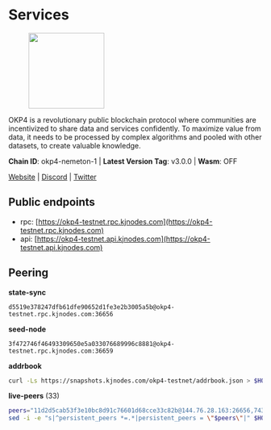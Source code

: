 # Services

<figure><img src="https://raw.githubusercontent.com/kj89/testnet_manuals/main/pingpub/logos/okp4.png" width="150" alt=""><figcaption></figcaption></figure>

OKP4 is a revolutionary public blockchain protocol where communities are incentivized to  share data and services confidently. To maximize value from data, it needs to be processed  by complex algorithms and pooled with other datasets, to create valuable knowledge.

**Chain ID**: okp4-nemeton-1 | **Latest Version Tag**: v3.0.0 | **Wasm**: OFF

[Website](https://okp4.network) | [Discord](https://discord.gg/okp4) | [Twitter](https://twitter.com/OKP4_Protocol)


## Public endpoints

* rpc: [https://okp4-testnet.rpc.kjnodes.com](https://okp4-testnet.rpc.kjnodes.com)
* api: [https://okp4-testnet.api.kjnodes.com](https://okp4-testnet.api.kjnodes.com)

## Peering

**state-sync**

```text
d5519e378247dfb61dfe90652d1fe3e2b3005a5b@okp4-testnet.rpc.kjnodes.com:36656
```

**seed-node**

```text
3f472746f46493309650e5a033076689996c8881@okp4-testnet.rpc.kjnodes.com:36659
```

**addrbook**
```bash
curl -Ls https://snapshots.kjnodes.com/okp4-testnet/addrbook.json > $HOME/.okp4d/config/addrbook.json
```

**live-peers** (33)
```bash
peers="11d2d5cab53f3e10bc8d91c76601d68cce33c82b@144.76.28.163:26656,74349a1cb9479b291866debe2042de8a2e88b850@65.108.233.109:17656,540e0e9b33b2d87315fdf7089404671581d36e94@95.217.203.43:26656,d5519e378247dfb61dfe90652d1fe3e2b3005a5b@65.109.68.190:36656,ba469aac96159dbb49844406423180618d267007@65.108.120.21:26113,42b1ed3a559cbc09278d360dfccf64866a780104@65.109.27.156:29656,99f6675049e22a0216af0e2447e7a4c5021874cd@142.132.132.200:28656,b2c6835ab2300785ca3bdc0e045d8861504a9ff4@185.194.219.96:26656,b0b56d944cf1cc569a1e77e0923e075bad94d755@141.95.145.41:28656,f17338ec41b1b68b07063984feb407d9038cf78b@65.108.142.47:26616,5c2a752c9b1952dbed075c56c600c3a79b58c395@95.214.55.232:26996,ebc272824924ea1a27ea3183dd0b9ba713494f83@95.214.55.198:26996,8cdeb85dada114c959c36bb59ce258c65ae3a09c@88.198.242.163:36656,2bfd405e8f0f176428e2127f98b5ec53164ae1f0@142.132.149.118:26656,d1a0ff9bd7ea1ebd06bc7158f3523f5e557328be@163.172.131.169:26656,e676fad27d970abede25b0469676b05ea83e5f04@144.168.47.230:36656,854cc8b83a48ba4394c1940b57d0f42ec013e033@38.242.251.204:26656,be9841ace1d71a4c7681918ee39f5e00d8e96a82@213.239.216.252:36656,2c6b5af41689145abb85f95cb49131ae9e193142@217.13.223.167:61356,8a7605d8ae4338de5b7a0d5c70244ce05e377630@85.10.200.221:26656,9d1482bc31fb4578a5c7f7f65c4e0aaf2dfc2336@213.239.215.77:36656,307fb25cd6998d0d5bd1d947571f6043c6bb4069@65.109.31.114:2280,cc8bc81fea49a6a412992bb3e2c3f211d9e675c8@88.99.161.162:21656,f7fb0f3248e4aed14e89bc4967d48c66b72e6f62@135.181.147.169:26656,2f6d5a319ebee0201dff4a0e3b7526d0863a4d32@65.109.85.225:6070,fff0a8c202befd9459ff93783a0e7756da305fe3@38.242.150.63:16656,66a75c374c274733bfa3050277cdb43db3fcee56@147.182.229.52:26656,f7e481df45bfbe62ea0553f5f6da34eaf4f688c3@194.34.232.225:26656,707879f744ee7996b2fc6ceb6c179a8fc6ed6b82@194.163.184.46:26656,8af258bbe73f4c66127a7b3e8b1ec23fde2950a6@65.108.192.123:19656,44c4ad482cf8f1d9e7e18968da78bd0349fe853e@5.78.54.193:26656,5ed1edac2d35c91577b34f6002c85927027058b9@95.217.202.49:30656,2f9e54645aca860f703e3f756fa7c472b829a9a9@195.201.222.82:26009"
sed -i -e "s|^persistent_peers *=.*|persistent_peers = \"$peers\"|" $HOME/.okp4d/config/config.toml
```
